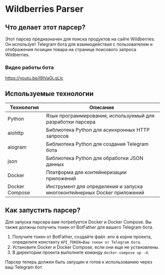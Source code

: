 # Wildberries Parser

## Что делает этот парсер?

Этот парсер предназначен для поиска продуктов на сайте Wildberries. Он использует Telegram бота для взаимодействия с пользователем и отображения позиции товара на странице поисового запроса Wildberries.

### Видео работы бота 

https://youtu.be/l9IVaGLgLlc

## Используемые технологии

| Технология | Описание |
|------------|-----------|
| Python | Язык программирования, используемый для разработки парсера |
| aiohttp | Библиотека Python для асинхронных HTTP запросов |
| aiogram | Библиотека Python для создания Telegram бота |
| json | Библиотека Python для обработки JSON данных |
| Docker | Платформа для контейнеризации приложений |
| Docker Compose | Инструмент для определения и запуска многоконтейнерных Docker приложений |

## Как запустить парсер?

Для запуска парсера вам потребуется Docker и Docker Compose. Вы также должны получить токен от BotFather для вашего Telegram бота.

1. Получите токен от BotFather, создайте файл .env в корне проекта, определите константу `API_TOKEN=Ваш токен от Telegram бота`.
2. Установите Docker и Docker Compose, если они еще не установлены.
3. В директории проекта выполните команду `docker-compose up -d`.

Парсер теперь должен быть запущен и готов к использованию через ваш Telegram бот.
